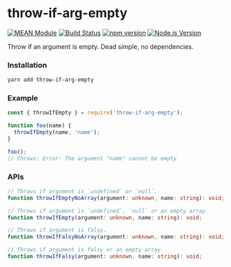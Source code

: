 # throw-if-arg-empty

[![MEAN Module](https://img.shields.io/badge/MEAN%20Module-TypeScript-blue.svg?style=flat-square)](https://github.com/mgenware/MEAN-Module)
[![Build Status](https://img.shields.io/travis/mgenware/throw-if-arg-empty.svg?style=flat-square&label=Build+Status)](https://travis-ci.org/mgenware/throw-if-arg-empty)
[![npm version](https://img.shields.io/npm/v/throw-if-arg-empty.svg?style=flat-square)](https://npmjs.com/package/throw-if-arg-empty)
[![Node.js Version](http://img.shields.io/node/v/throw-if-arg-empty.svg?style=flat-square)](https://nodejs.org/en/)

Throw if an argument is empty. Dead simple, no dependencies.

### Installation
```sh
yarn add throw-if-arg-empty
```

### Example
```js
const { throwIfEmpty } = require('throw-if-arg-empty');

function foo(name) {
  throwIfEmpty(name, 'name');
}

foo();
// throws: Error: The argument "name" cannot be empty
```

### APIs
```typescript
// Throws if argument is `undefined` or `null`.
function throwIfEmptyNoArray(argument: unknown, name: string): void;

// Throws if argument is `undefined`, `null` or an empty array.
function throwIfEmpty(argument: unknown, name: string): void;

// Throws if argument is falsy.
function throwIfFalsyNoArray(argument: unknown, name: string): void;

// Throws if argument is falsy or an empty array.
function throwIfFalsy(argument: unknown, name: string): void;
```
